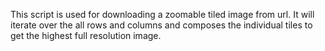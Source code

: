 This script is used for downloading a zoomable tiled image from url. It will iterate over the all rows and columns and composes the individual tiles to get the highest full resolution image. 
